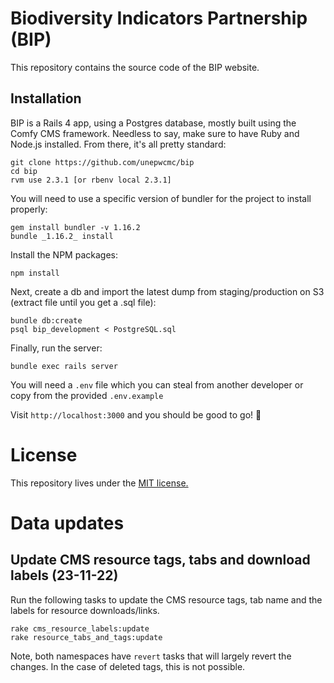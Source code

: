 # Biodiversity Indicators Partnership (BIP)

This repository contains the source code of the BIP website.

## Installation

BIP is a Rails 4 app, using a Postgres database, mostly built using the Comfy CMS framework.
Needless to say, make sure to have Ruby and Node.js installed. From there, it's
all pretty standard:

```
git clone https://github.com/unepwcmc/bip
cd bip
rvm use 2.3.1 [or rbenv local 2.3.1]
```

You will need to use a specific version of bundler for the project to install properly:
```
gem install bundler -v 1.16.2
bundle _1.16.2_ install
```

Install the NPM packages:
```
npm install
```

Next, create a db and import the latest dump from staging/production on S3 (extract file until you get a .sql file):
```
bundle db:create
psql bip_development < PostgreSQL.sql
```

Finally, run the server:
```
bundle exec rails server
```

You will need a `.env` file which you can steal from another developer or copy from the provided `.env.example`

Visit `http://localhost:3000` and you should be good to go! 🎉

# License

This repository lives under the [MIT license.](LICENSE)

# Data updates

## Update CMS resource tags, tabs and download labels (23-11-22)
Run the following tasks to update the CMS resource tags, tab name and the labels for resource downloads/links. 

```
rake cms_resource_labels:update
rake resource_tabs_and_tags:update
```

Note, both namespaces have `revert` tasks that will largely revert the changes. In the case of deleted tags, this is not possible.
